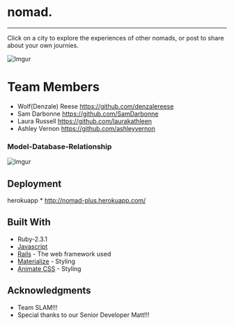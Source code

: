 # nomad.
<hr>
Click on a city to explore the experiences of other nomads, or post to share about your own journies.

![Imgur](http://i.imgur.com/P5hyjEf.png)


# <a name="team-members"></a>Team Members
* Wolf(Denzale) Reese <https://github.com/denzalereese>
* Sam Darbonne <https://github.com/SamDarbonne>
* Laura Russell <https://github.com/laurakathleen>
* Ashley Vernon <https://github.com/ashleyvernon>


### Model-Database-Relationship

![Imgur](http://i.imgur.com/QCjeSEC.jpg?2)


## Deployment

herokuapp * <http://nomad-plus.herokuapp.com/>

## Built With
* Ruby-2.3.1
* [Javascript](https://www.javascript.com/) 
* [Rails](http://rubyonrails.org/) - The web framework used
* [Materialize](http://materializecss.com/getting-started.html) - Styling
* [Animate CSS](https://daneden.github.io/animate.css/) - Styling


## Acknowledgments

* Team SLAM!!! 
* Special thanks to our Senior Developer Matt!!! 
